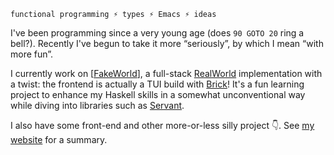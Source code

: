 `functional programming ⚡ types ⚡ Emacs ⚡ ideas`

I've been programming since a very young age (does `90 GOTO 20` ring a bell?). Recently I've begun to take it more “seriously”, by which I mean “with more fun”.

I currently work on \[[FakeWorld](https://github.com/adql/fakeworld/)\], a full-stack [RealWorld](https://github.com/gothinkster/realworld) implementation with a twist: the frontend is actually a TUI build with [Brick](https://hackage.haskell.org/package/brick)! It's a fun learning project to enhance my Haskell skills in a somewhat unconventional way while diving into libraries such as [Servant](https://www.servant.dev/).

I also have some front-end and other more-or-less silly project 👇. See [my website](https://amirdekel.com/coding.html) for a summary.

<!--
**adql/adql** is a ✨ _special_ ✨ repository because its `README.md` (this file) appears on your GitHub profile.

Here are some ideas to get you started:

- 🔭 I’m currently working on ...
- 🌱 I’m currently learning ...
- 👯 I’m looking to collaborate on ...
- 🤔 I’m looking for help with ...
- 💬 Ask me about ...
- 📫 How to reach me: ...
- 😄 Pronouns: ...
- ⚡ Fun fact: ...
-->
